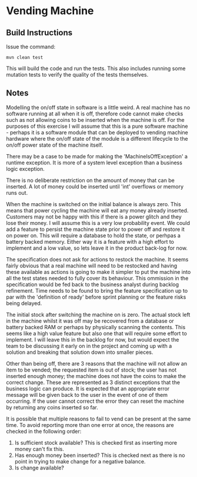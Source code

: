 Vending Machine
===============

Build Instructions
------------------

Issue the command:

    mvn clean test

This will build the code and run the tests. This also includes running some mutation tests to verify the quality of the tests themselves.

Notes
-----

Modelling the on/off state in software is a little weird. A real machine has no software running at all when it is off, therefore code cannot make checks such as not allowing coins to be inserted when the machine is off. For the purposes of this exercise I will assume that this is a pure software machine - perhaps it is a software module that can be deployed to vending machine hardware where the on/off state of the module is a different lifecycle to the on/off power state of the machine itself.

There may be a case to be made for making the 'MachineIsOffException' a runtime exception. It is more of a system level exception than a business logic exception.

There is no deliberate restriction on the amount of money that can be inserted. A lot of money could be inserted until 'int' overflows or memory runs out.

When the machine is switched on the initial balance is always zero. This means that power cycling the machine will eat any money already inserted. Customers may not be happy with this if there is a power glitch and they lose their money. I will assume this is a very low probability event. We could add a feature to persist the machine state prior to power off and restore it on power on. This will require a database to hold the state, or perhpas a battery backed memory. Either way it is a feature with a high effort to implement and a low value, so lets leave it in the product back-log for now.

The specification does not ask for actions to restock the machine. It seems fairly obvious that a real machine will need to be restocked and having these available as actions is going to make it simpler to put the machine into all the test states needed to fully cover its behaviour. This ommission in the specification would be fed back to the business analyst during backlog refinement. Time needs to be found to bring the feature specification up to par with the 'definition of ready' before sprint planning or the feature risks being delayed.

The initial stock after switching the machine on is zero. The actual stock left in the machine whilst it was off may be recovered from a database or battery backed RAM or perhaps by physically scanning the contents. This seems like a high value feature but also one that will require some effort to implement. I will leave this in the backlog for now, but would expect the team to be discussing it early on in the project and coming up with a solution and breaking that solution down into smaller pieces.

Other than being off, there are 3 reasons that the machine will not allow an item to be vended; the requested item is out of stock; the user has not inserted enough money; the machine does not have the coins to make the correct change. These are represented as 3 distinct exceptions that the business logic can produce. It is expected that an appropriate error message will be given back to the user in the event of one of them occurring. If the user cannot correct the error they can reset the machine by returning any coins inserted so far.

It is possible that multiple reasons to fail to vend can be present at the same time. To avoid reporting more than one error at once, the reasons are checked in the following order:

1. Is sufficient stock available? This is checked first as inserting more money can't fix this.
2. Has enough money been inserted? This is checked next as there is no point in trying to make change for a negative balance.
3. Is change available?
